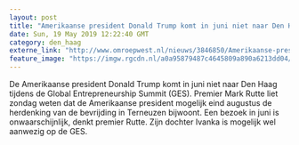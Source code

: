 ```yaml
---
layout: post
title: "Amerikaanse president Donald Trump komt in juni niet naar Den Haag"
date: Sun, 19 May 2019 12:22:40 GMT
category: den_haag
externe_link: "http://www.omroepwest.nl/nieuws/3846850/Amerikaanse-president-Donald-Trump-komt-in-juni-niet-naar-Den-Haag"
feature_image: "https://imgw.rgcdn.nl/a0a95879487c4645809a890a6213dd04/opener/3846851.jpg"
---
```


De Amerikaanse president Donald Trump komt in juni niet naar Den Haag tijdens de Global Entrepreneurship Summit (GES). Premier Mark Rutte liet zondag weten dat de Amerikaanse president mogelijk eind augustus de herdenking van de bevrijding in Terneuzen bijwoont. Een bezoek in juni is onwaarschijnlijk, denkt premier Rutte. Zijn dochter Ivanka is mogelijk wel aanwezig op de GES.
